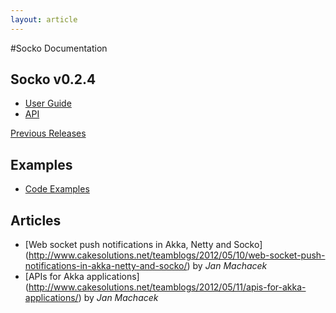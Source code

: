 ```yaml
---
layout: article
---
```

#Socko Documentation

## Socko v0.2.4

 - [User Guide](/docs/0.2.4/guides/user_guide.html)
 - [API](/docs/0.2.4/api/)
 
[Previous Releases](previous_docs.html)


## Examples

 - [Code Examples](https://github.com/mashupbots/socko/tree/master/socko-examples/src/main/scala/org/mashupbots/socko/examples)


## Articles

- [Web socket push notifications in Akka, Netty and Socko] (http://www.cakesolutions.net/teamblogs/2012/05/10/web-socket-push-notifications-in-akka-netty-and-socko/)
  by _Jan Machacek_
- [APIs for Akka applications] (http://www.cakesolutions.net/teamblogs/2012/05/11/apis-for-akka-applications/)
  by _Jan Machacek_
  

